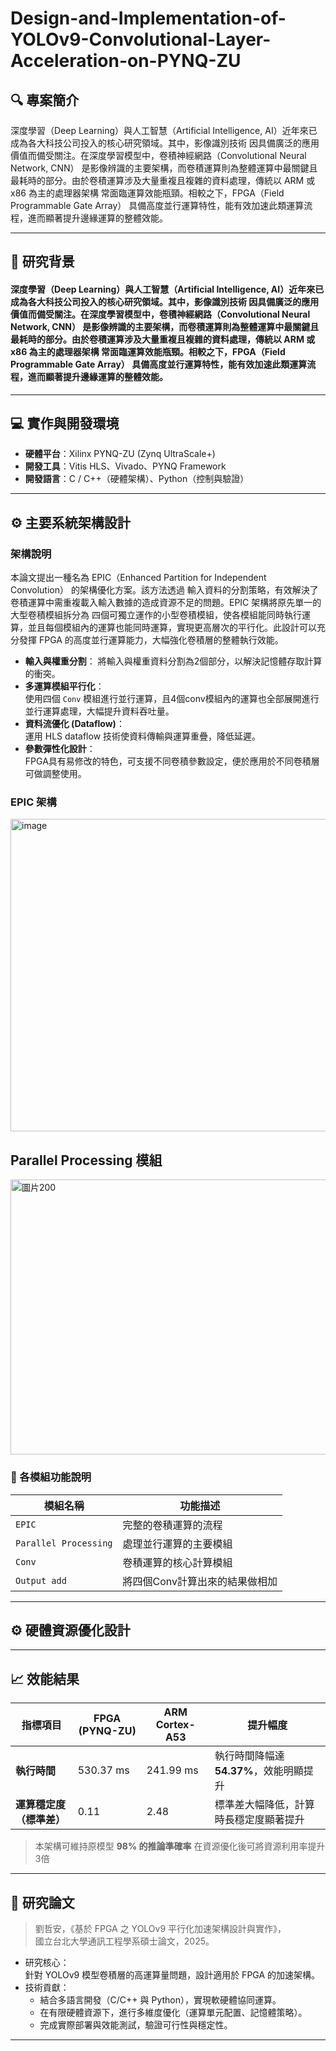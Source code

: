 # Design-and-Implementation-of-YOLOv9-Convolutional-Layer-Acceleration-on-PYNQ-ZU

## 🔍 專案簡介
深度學習（Deep Learning）與人工智慧（Artificial Intelligence, AI）近年來已成為各大科技公司投入的核心研究領域。其中，影像識別技術 因具備廣泛的應用價值而備受關注。在深度學習模型中，卷積神經網路（Convolutional Neural Network, CNN） 是影像辨識的主要架構，而卷積運算則為整體運算中最關鍵且最耗時的部分。由於卷積運算涉及大量重複且複雜的資料處理，傳統以 ARM 或 x86 為主的處理器架構 常面臨運算效能瓶頸。相較之下，FPGA（Field Programmable Gate Array） 具備高度並行運算特性，能有效加速此類運算流程，進而顯著提升邊緣運算的整體效能。

---

## 🧠 研究背景
#### 深度學習（Deep Learning）與人工智慧（Artificial Intelligence, AI）近年來已成為各大科技公司投入的核心研究領域。其中，影像識別技術 因具備廣泛的應用價值而備受關注。在深度學習模型中，卷積神經網路（Convolutional Neural Network, CNN） 是影像辨識的主要架構，而卷積運算則為整體運算中最關鍵且最耗時的部分。由於卷積運算涉及大量重複且複雜的資料處理，傳統以 ARM 或 x86 為主的處理器架構 常面臨運算效能瓶頸。相較之下，FPGA（Field Programmable Gate Array） 具備高度並行運算特性，能有效加速此類運算流程，進而顯著提升邊緣運算的整體效能。

---
## 💻 實作與開發環境
- **硬體平台**：Xilinx PYNQ-ZU (Zynq UltraScale+)  
- **開發工具**：Vitis HLS、Vivado、PYNQ Framework  
- **開發語言**：C / C++（硬體架構）、Python（控制與驗證）  
---

## ⚙️ 主要系統架構設計
### 架構說明
本論文提出一種名為 EPIC（Enhanced Partition for Independent Convolution） 的架構優化方案。該方法透過 輸入資料的分割策略，有效解決了卷積運算中需重複載入輸入數據的造成資源不足的問題。EPIC 架構將原先單一的大型卷積模組拆分為 四個可獨立運作的小型卷積模組，使各模組能同時執行運算，並且每個模組內的運算也能同時運算，實現更高層次的平行化。此設計可以充分發揮 FPGA 的高度並行運算能力，大幅強化卷積層的整體執行效能。

- **輸入與權重分割**：
  將輸入與權重資料分割為2個部分，以解決記憶體存取計算的衝突。
- **多運算模組平行化**：  
  使用四個 `Conv` 模組進行並行運算，且4個conv模組內的運算也全部展開進行並行運算處理，大幅提升資料吞吐量。
- **資料流優化 (Dataflow)**：  
  運用 HLS dataflow 技術使資料傳輸與運算重疊，降低延遲。
- **參數彈性化設計**：  
  FPGA具有易修改的特色，可支援不同卷積參數設定，便於應用於不同卷積層可做調整使用。
  
### EPIC 架構
<img width="705" height="500" alt="image" src="https://github.com/user-attachments/assets/a7e12ce5-4ef9-4228-8b46-3ab39c02b87e" />

## Parallel Processing 模組
<img width="750" height="440" alt="圖片200" src="https://github.com/user-attachments/assets/acef31b0-70e0-4153-83b2-d67d63b79ffa" />



### 🔹 各模組功能說明
| 模組名稱 | 功能描述 |
|-----------|-----------|
| `EPIC` | 完整的卷積運算的流程 |
| `Parallel Processing` | 處理並行運算的主要模組 |
| `Conv` | 卷積運算的核心計算模組 |
|  `Output add` | 將四個Conv計算出來的結果做相加 |

---
## ⚙️ 硬體資源優化設計
---

## 📈 效能結果
| 指標項目                | FPGA (PYNQ-ZU) | ARM Cortex-A53 | 提升幅度                                    |
|------------------------|----------------|----------------|---------------------------------------------|
| **執行時間**            | 530.37 ms      | 241.99 ms      | 執行時間降幅達 **54.37%**，效能明顯提升       |
| **運算穩定度（標準差）** | 0.11           | 2.48           | 標準差大幅降低，計算時長穩定度顯著提升         |

> 本架構可維持原模型 **98% 的推論準確率**
> 在資源優化後可將資源利用率提升3倍
 
---

## 🧾 研究論文
> 劉哲安，《基於 FPGA 之 YOLOv9 平行化加速架構設計與實作》，  
> 國立台北大學通訊工程學系碩士論文，2025。

- 研究核心：  
  針對 YOLOv9 模型卷積層的高運算量問題，設計適用於 FPGA 的加速架構。
- 技術貢獻：  
  - 結合多語言開發（C/C++ 與 Python），實現軟硬體協同運算。  
  - 在有限硬體資源下，進行多維度優化（運算單元配置、記憶體策略）。  
  - 完成實際部署與效能測試，驗證可行性與穩定性。

---


